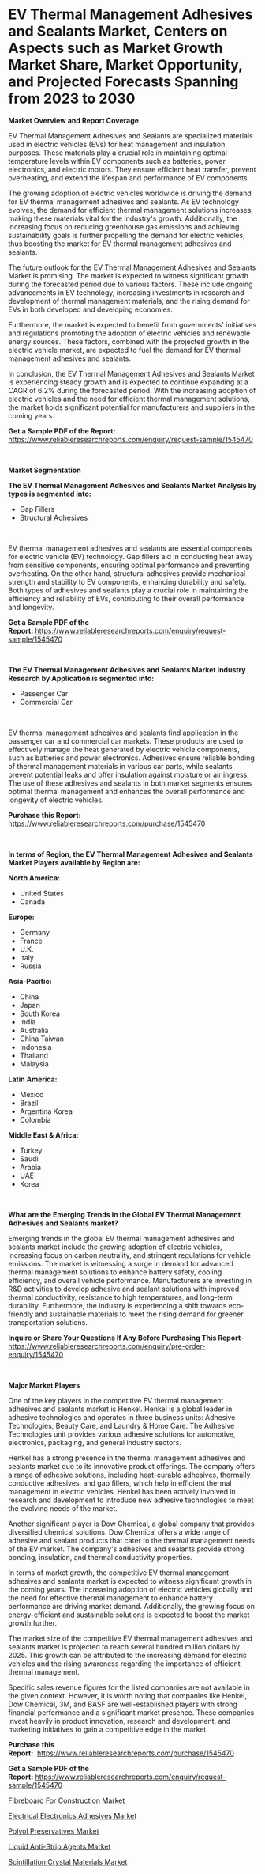 <p><h1>EV Thermal Management Adhesives and Sealants Market, Centers on Aspects such as Market Growth Market Share, Market Opportunity, and Projected Forecasts Spanning from 2023 to 2030</h1></p><p><strong>Market Overview and Report Coverage</strong></p>
<p><p>EV Thermal Management Adhesives and Sealants are specialized materials used in electric vehicles (EVs) for heat management and insulation purposes. These materials play a crucial role in maintaining optimal temperature levels within EV components such as batteries, power electronics, and electric motors. They ensure efficient heat transfer, prevent overheating, and extend the lifespan and performance of EV components.</p><p>The growing adoption of electric vehicles worldwide is driving the demand for EV thermal management adhesives and sealants. As EV technology evolves, the demand for efficient thermal management solutions increases, making these materials vital for the industry's growth. Additionally, the increasing focus on reducing greenhouse gas emissions and achieving sustainability goals is further propelling the demand for electric vehicles, thus boosting the market for EV thermal management adhesives and sealants.</p><p>The future outlook for the EV Thermal Management Adhesives and Sealants Market is promising. The market is expected to witness significant growth during the forecasted period due to various factors. These include ongoing advancements in EV technology, increasing investments in research and development of thermal management materials, and the rising demand for EVs in both developed and developing economies.</p><p>Furthermore, the market is expected to benefit from governments' initiatives and regulations promoting the adoption of electric vehicles and renewable energy sources. These factors, combined with the projected growth in the electric vehicle market, are expected to fuel the demand for EV thermal management adhesives and sealants.</p><p>In conclusion, the EV Thermal Management Adhesives and Sealants Market is experiencing steady growth and is expected to continue expanding at a CAGR of 6.2% during the forecasted period. With the increasing adoption of electric vehicles and the need for efficient thermal management solutions, the market holds significant potential for manufacturers and suppliers in the coming years.</p></p>
<p><strong>Get a Sample PDF of the Report:</strong> <a href="https://www.reliableresearchreports.com/enquiry/request-sample/1545470">https://www.reliableresearchreports.com/enquiry/request-sample/1545470</a></p>
<p>&nbsp;</p>
<p><strong>Market Segmentation</strong></p>
<p><strong>The EV Thermal Management Adhesives and Sealants Market Analysis by types is segmented into:</strong></p>
<p><ul><li>Gap Fillers</li><li>Structural Adhesives</li></ul></p>
<p>&nbsp;</p>
<p><p>EV thermal management adhesives and sealants are essential components for electric vehicle (EV) technology. Gap fillers aid in conducting heat away from sensitive components, ensuring optimal performance and preventing overheating. On the other hand, structural adhesives provide mechanical strength and stability to EV components, enhancing durability and safety. Both types of adhesives and sealants play a crucial role in maintaining the efficiency and reliability of EVs, contributing to their overall performance and longevity.</p></p>
<p><strong>Get a Sample PDF of the Report:</strong>&nbsp;<a href="https://www.reliableresearchreports.com/enquiry/request-sample/1545470">https://www.reliableresearchreports.com/enquiry/request-sample/1545470</a></p>
<p>&nbsp;</p>
<p><strong>The EV Thermal Management Adhesives and Sealants Market Industry Research by Application is segmented into:</strong></p>
<p><ul><li>Passenger Car</li><li>Commercial Car</li></ul></p>
<p>&nbsp;</p>
<p><p>EV thermal management adhesives and sealants find application in the passenger car and commercial car markets. These products are used to effectively manage the heat generated by electric vehicle components, such as batteries and power electronics. Adhesives ensure reliable bonding of thermal management materials in various car parts, while sealants prevent potential leaks and offer insulation against moisture or air ingress. The use of these adhesives and sealants in both market segments ensures optimal thermal management and enhances the overall performance and longevity of electric vehicles.</p></p>
<p><strong>Purchase this Report:</strong>&nbsp; <a href="https://www.reliableresearchreports.com/purchase/1545470">https://www.reliableresearchreports.com/purchase/1545470</a></p>
<p>&nbsp;</p>
<p><strong>In terms of Region, the EV Thermal Management Adhesives and Sealants Market Players available by Region are:</strong></p>
<p>
    <p> <strong> North America: </strong>
        <ul>
            <li>United States</li>
            <li>Canada</li>
        </ul>
        </p> 
    <p> <strong> Europe: </strong>
        <ul>
            <li>Germany</li>
            <li>France</li>
            <li>U.K.</li>
            <li>Italy</li>
            <li>Russia</li>
        </ul>
        </p> 
    <p> <strong> Asia-Pacific: </strong>
        <ul>
            <li>China</li>
            <li>Japan</li>
            <li>South Korea</li>
            <li>India</li>
            <li>Australia</li>
            <li>China Taiwan</li>
            <li>Indonesia</li>
            <li>Thailand</li>
            <li>Malaysia</li>
        </ul>
        </p> 
    <p> <strong> Latin America: </strong>
        <ul>
            <li>Mexico</li>
            <li>Brazil</li>
            <li>Argentina Korea</li>
            <li>Colombia</li>
        </ul>
        </p> 
    <p> <strong> Middle East & Africa: </strong>
        <ul>
            <li>Turkey</li>
            <li>Saudi</li>
            <li>Arabia</li>
            <li>UAE</li>
            <li>Korea</li>
        </ul>
    </p>
    </p>
<p>&nbsp;</p>
<p><strong>What are the Emerging Trends in the Global EV Thermal Management Adhesives and Sealants market?</strong></p>
<p><p>Emerging trends in the global EV thermal management adhesives and sealants market include the growing adoption of electric vehicles, increasing focus on carbon neutrality, and stringent regulations for vehicle emissions. The market is witnessing a surge in demand for advanced thermal management solutions to enhance battery safety, cooling efficiency, and overall vehicle performance. Manufacturers are investing in R&D activities to develop adhesive and sealant solutions with improved thermal conductivity, resistance to high temperatures, and long-term durability. Furthermore, the industry is experiencing a shift towards eco-friendly and sustainable materials to meet the rising demand for greener transportation solutions.</p></p>
<p><strong>Inquire or Share Your Questions If Any Before Purchasing This Report</strong>- <a href="https://www.reliableresearchreports.com/enquiry/pre-order-enquiry/1545470">https://www.reliableresearchreports.com/enquiry/pre-order-enquiry/1545470</a></p>
<p>&nbsp;</p>
<p><strong>Major Market Players</strong></p>
<p><p>One of the key players in the competitive EV thermal management adhesives and sealants market is Henkel. Henkel is a global leader in adhesive technologies and operates in three business units: Adhesive Technologies, Beauty Care, and Laundry & Home Care. The Adhesive Technologies unit provides various adhesive solutions for automotive, electronics, packaging, and general industry sectors. </p><p>Henkel has a strong presence in the thermal management adhesives and sealants market due to its innovative product offerings. The company offers a range of adhesive solutions, including heat-curable adhesives, thermally conductive adhesives, and gap fillers, which help in efficient thermal management in electric vehicles. Henkel has been actively involved in research and development to introduce new adhesive technologies to meet the evolving needs of the market.</p><p>Another significant player is Dow Chemical, a global company that provides diversified chemical solutions. Dow Chemical offers a wide range of adhesive and sealant products that cater to the thermal management needs of the EV market. The company's adhesives and sealants provide strong bonding, insulation, and thermal conductivity properties.</p><p>In terms of market growth, the competitive EV thermal management adhesives and sealants market is expected to witness significant growth in the coming years. The increasing adoption of electric vehicles globally and the need for effective thermal management to enhance battery performance are driving market demand. Additionally, the growing focus on energy-efficient and sustainable solutions is expected to boost the market growth further.</p><p>The market size of the competitive EV thermal management adhesives and sealants market is projected to reach several hundred million dollars by 2025. This growth can be attributed to the increasing demand for electric vehicles and the rising awareness regarding the importance of efficient thermal management.</p><p>Specific sales revenue figures for the listed companies are not available in the given context. However, it is worth noting that companies like Henkel, Dow Chemical, 3M, and BASF are well-established players with strong financial performance and a significant market presence. These companies invest heavily in product innovation, research and development, and marketing initiatives to gain a competitive edge in the market.</p></p>
<p><strong>Purchase this Report:</strong>&nbsp;&nbsp;<a href="https://www.reliableresearchreports.com/purchase/1545470">https://www.reliableresearchreports.com/purchase/1545470</a></p>
<p></p>
<p><strong>Get a Sample PDF of the Report:</strong>&nbsp;<a href="https://www.reliableresearchreports.com/enquiry/request-sample/1545470">https://www.reliableresearchreports.com/enquiry/request-sample/1545470</a></p>
<p><p><a href="https://github.com/aashishrp/Market-Research-Report-List-1/blob/main/fibreboard-for-construction-market.md">Fibreboard For Construction Market</a></p><p><a href="https://github.com/aashishrp02/Market-Research-Report-List-1/blob/main/electrical-electronics-adhesives-market.md">Electrical Electronics Adhesives Market</a></p><p><a href="https://github.com/aasishrp01/Market-Research-Report-List-1/blob/main/polyol-preservatives-market.md">Polyol Preservatives Market</a></p><p><a href="https://github.com/rahu1506/Market-Research-Report-List-1/blob/main/liquid-anti-strip-agents-market.md">Liquid Anti-Strip Agents Market</a></p><p><a href="https://github.com/Paul14Anderson63/Market-Research-Report-List-1/blob/main/scintillation-crystal-materials-market.md">Scintillation Crystal Materials Market</a></p></p>